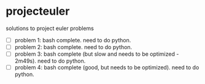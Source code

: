 # projecteuler
solutions to project euler problems

- [ ] problem 1: bash complete. need to do python.
- [ ] problem 2: bash complete. need to do python. 
- [ ] problem 3: bash complete (but slow and needs to be optimized - 2m49s). need to do python.
- [ ] problem 4: bash complete (good, but needs to be optimized). need to do python. 
